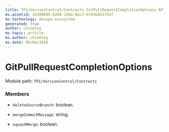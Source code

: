 ```yaml
---
title: TFS/VersionControl/Contracts GitPullRequestCompletionOptions API | Extensions for Azure DevOps Services
ms.assetid: 3d308695-6284-158a-8ac2-6783b453754f
ms.technology: devops-ecosystem
generated: true
author: chcomley
ms.topic: article
ms.author: chcomley
ms.date: 08/04/2016
---
```


# GitPullRequestCompletionOptions

Module path: `TFS/VersionControl/Contracts`

### Members

* `deleteSourceBranch`: boolean.

* `mergeCommitMessage`: string.

* `squashMerge`: boolean.
